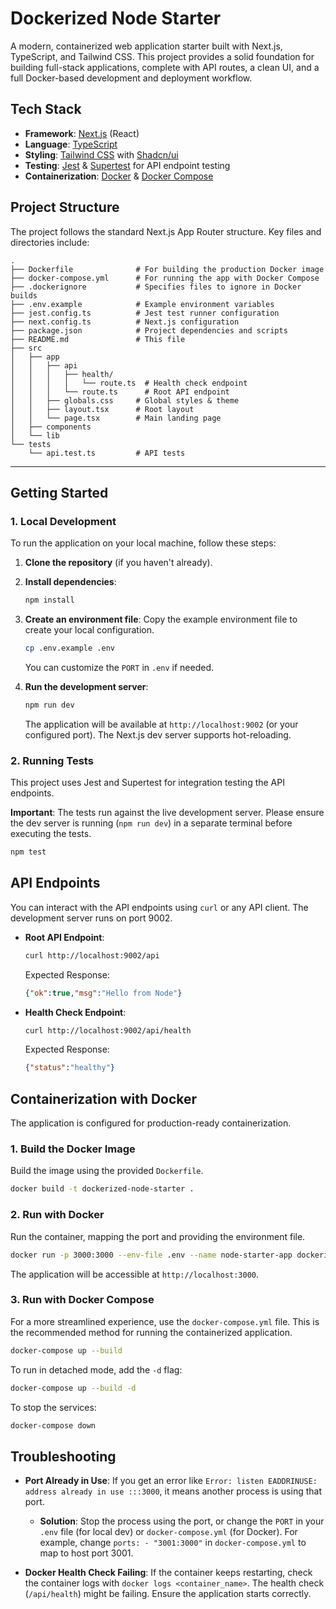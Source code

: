 # Dockerized Node Starter

A modern, containerized web application starter built with Next.js, TypeScript, and Tailwind CSS. This project provides a solid foundation for building full-stack applications, complete with API routes, a clean UI, and a full Docker-based development and deployment workflow.

## Tech Stack

- **Framework**: [Next.js](https://nextjs.org/) (React)
- **Language**: [TypeScript](https://www.typescriptlang.org/)
- **Styling**: [Tailwind CSS](https://tailwindcss.com/) with [Shadcn/ui](https://ui.shadcn.com/)
- **Testing**: [Jest](https://jestjs.io/) & [Supertest](https://github.com/ladjs/supertest) for API endpoint testing
- **Containerization**: [Docker](https://www.docker.com/) & [Docker Compose](https://docs.docker.com/compose/)

## Project Structure

The project follows the standard Next.js App Router structure. Key files and directories include:

```
.
├── Dockerfile              # For building the production Docker image
├── docker-compose.yml      # For running the app with Docker Compose
├── .dockerignore           # Specifies files to ignore in Docker builds
├── .env.example            # Example environment variables
├── jest.config.ts          # Jest test runner configuration
├── next.config.ts          # Next.js configuration
├── package.json            # Project dependencies and scripts
├── README.md               # This file
├── src
│   ├── app
│   │   ├── api
│   │   │   ├── health/
│   │   │   │   └── route.ts  # Health check endpoint
│   │   │   └── route.ts      # Root API endpoint
│   │   ├── globals.css     # Global styles & theme
│   │   ├── layout.tsx      # Root layout
│   │   └── page.tsx        # Main landing page
│   ├── components
│   └── lib
└── tests
    └── api.test.ts         # API tests
```

---

## Getting Started

### 1. Local Development

To run the application on your local machine, follow these steps:

1.  **Clone the repository** (if you haven't already).

2.  **Install dependencies**:
    ```bash
    npm install
    ```

3.  **Create an environment file**:
    Copy the example environment file to create your local configuration.
    ```bash
    cp .env.example .env
    ```
    You can customize the `PORT` in `.env` if needed.

4.  **Run the development server**:
    ```bash
    npm run dev
    ```
    The application will be available at `http://localhost:9002` (or your configured port). The Next.js dev server supports hot-reloading.

### 2. Running Tests

This project uses Jest and Supertest for integration testing the API endpoints.

**Important**: The tests run against the live development server. Please ensure the dev server is running (`npm run dev`) in a separate terminal before executing the tests.

```bash
npm test
```

## API Endpoints

You can interact with the API endpoints using `curl` or any API client. The development server runs on port 9002.

- **Root API Endpoint**:
  ```bash
  curl http://localhost:9002/api
  ```
  Expected Response:
  ```json
  {"ok":true,"msg":"Hello from Node"}
  ```

- **Health Check Endpoint**:
  ```bash
  curl http://localhost:9002/api/health
  ```
  Expected Response:
  ```json
  {"status":"healthy"}
  ```

## Containerization with Docker

The application is configured for production-ready containerization.

### 1. Build the Docker Image

Build the image using the provided `Dockerfile`.

```bash
docker build -t dockerized-node-starter .
```

### 2. Run with Docker

Run the container, mapping the port and providing the environment file.

```bash
docker run -p 3000:3000 --env-file .env --name node-starter-app dockerized-node-starter
```
The application will be accessible at `http://localhost:3000`.

### 3. Run with Docker Compose

For a more streamlined experience, use the `docker-compose.yml` file. This is the recommended method for running the containerized application.

```bash
docker-compose up --build
```
To run in detached mode, add the `-d` flag:
```bash
docker-compose up --build -d
```
To stop the services:
```bash
docker-compose down
```

## Troubleshooting

- **Port Already in Use**: If you get an error like `Error: listen EADDRINUSE: address already in use :::3000`, it means another process is using that port.
  - **Solution**: Stop the process using the port, or change the `PORT` in your `.env` file (for local dev) or `docker-compose.yml` (for Docker). For example, change `ports: - "3001:3000"` in `docker-compose.yml` to map to host port 3001.

- **Docker Health Check Failing**: If the container keeps restarting, check the container logs with `docker logs <container_name>`. The health check (`/api/health`) might be failing. Ensure the application starts correctly.
